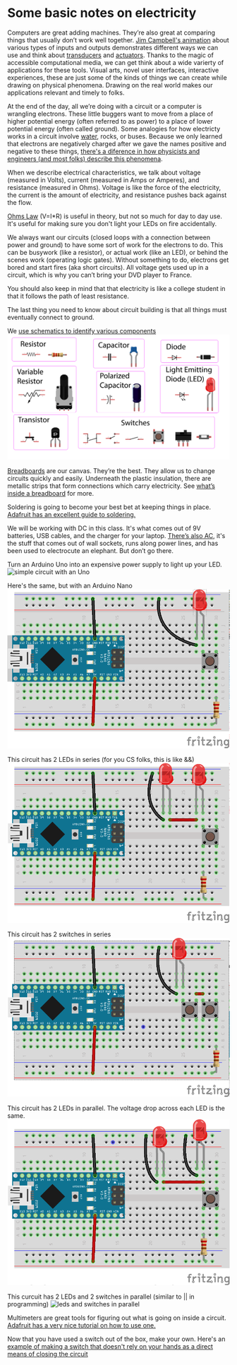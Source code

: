 # Some basic notes on electricity 

Computers are great adding machines. They’re also great at comparing things that usually don’t work well together. [Jim Campbell's animation](http://jimcampbell.tv/portfolio/miscellaneous_references/) about various types of inputs and outputs demonstrates different ways we can use and think about [transducers](https://en.wikipedia.org/wiki/Transducer) and [actuators](https://en.wikipedia.org/wiki/Actuator). Thanks to the magic of accessible computational media, we can get think about a wide varierty of applications for these tools. Visual arts, novel user interfaces, interactive experiences, these are just some of the kinds of things we can create while drawing on physical phenomena. Drawing on the real world makes our applications relevant and timely to folks.

At the end of the day, all we’re doing with a circuit or a computer is wrangling electrons. These little buggers want to move from a place of higher potential energy (often referred to as power) to a place of lower potential energy (often called ground). Some analogies for how electricty works in a circuit involve [water](https://learn.sparkfun.com/tutorials/voltage-current-resistance-and-ohms-law/voltage), rocks, or buses. Because we only learned that electrons are negatively charged after we gave the names positive and negative to these things, [there's a diference in how physicists and engineers (and most folks) describe this phenomena](https://www.allaboutcircuits.com/textbook/direct-current/chpt-1/conventional-versus-electron-flow/).

When we describe electrical characteristics, we talk about voltage (measured in Volts), current (measured in Amps or Amperes), and resistance (measured in Ohms). Voltage is like the force of the electricity, the current is the amount of electricity, and resistance pushes back against the flow. 

[Ohms Law](https://learn.adafruit.com/circuit-playground-o-is-for-ohm/learn-more) (V=I*R) is useful in theory, but not so much for day to day use. It's useful for making sure you don't light your LEDs on fire accidentally.

We always want our circuits (closed loops with a connection between power and ground) to have some sort of work for the electrons to do. This can be busywork (like a resistor), or actual work (like an LED), or behind the scenes work (operating logic gates). Without something to do, electrons get bored and start fires (aka short circuits). All voltage gets used up in a circuit, which is why you can’t bring your DVD player to France. 

You should also keep in mind that that electricity is like a college student in that it follows the path of least resistance.

The last thing you need to know about circuit building is that all things must eventually connect to ground.

We [use schematics to identify various components](https://vimeo.com/90534363)
![components and schemeatics](components.png)

[Breadboards](https://learn.sparkfun.com/tutorials/how-to-use-a-breadboard/all) are our canvas. They’re the best. They allow us to change circuits quickly and easily. Underneath the plastic insulation, there are metallic strips that form connections which carry electricity. See [what’s inside a breadboard](https://www.youtube.com/watch?v=qDe28Su5lOA) for more.

Soldering is going to become your best bet at keeping things in place. [Adafruit has an excellent guide to soldering.](https://learn.adafruit.com/adafruit-guide-excellent-soldering)

We will be working with DC in this class. It's what comes out of 9V batteries, USB cables, and the charger for your laptop. [There’s also AC](https://learn.sparkfun.com/tutorials/alternating-current-ac-vs-direct-current-dc/all), it's the stuff that comes out of wall sockets, runs along power lines, and has been used to electrocute an elephant. But don’t go there.

Turn an Arduino Uno into an expensive power supply to light up your LED.
![simple circuit with an Uno](http://cc.droolcup.com/wp-content/uploads/2015/07/Simple-Switch.png)

Here's the same, but with an Arduino Nano
![simple circuit with a Nano](switch%20nano.png)

This circuit has 2 LEDs in series (for you CS folks, this is like &&)
![leds in series](seriesLED_bb.png)

This circuit has 2 switches in series 
![leds in series](seriesSwitches.png)

This circuit has 2 LEDs in parallel. The voltage drop across each LED is the same.
![LEDs in parallel](parallelLED_bb.png)

This curcuit has 2 LEDs and 2 switches in parallel (similar to || in programming)
![leds and switches in parallel](http://cc.droolcup.com/wp-content/uploads/2015/07/bb.png)

Multimeters are great tools for figuring out what is going on inside a circuit. [Adafruit has a very nice tutorial on how to use one.](https://learn.adafruit.com/multimeters/overview)

Now that you have used a switch out of the box, make your own. Here's an [example of making a switch that doesn't rely on your hands as a direct means of closing the circuit](https://wp.nyu.edu/tandonschoolofengineering-dsc_bbms/2020/02/14/diy-switch/)
